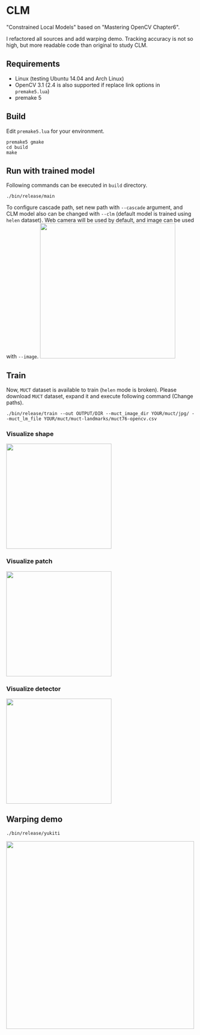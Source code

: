 # CLM #
"Constrained Local Models" based on "Mastering OpenCV Chapter6".

I refactored all sources and add warping demo.
Tracking accuracy is not so high, but more readable code than original to study CLM.

## Requirements ##
* Linux (testing Ubuntu 14.04 and Arch Linux)
* OpenCV 3.1 (2.4 is also supported if replace link options in `premake5.lua`)
* premake 5

## Build ##
Edit `premake5.lua` for your environment.

```
premake5 gmake
cd build
make
```

## Run with trained model ##
Following commands can be executed in `build` directory.

```
./bin/release/main
```

To configure cascade path, set new path with `--cascade` argument,
and CLM model also can be changed with `--clm` (default model is trained using `helen` dataset).
Web camera will be used by default, and image can be used with `--image`.
<img src="https://raw.githubusercontent.com/takiyu/CLM/master/screenshots/main_lena.png" width="360px">

## Train ##
Now, `MUCT` dataset is available to train (`helen` mode is broken).
Please download `MUCT` dataset, expand it and execute following command (Change paths).

```
./bin/release/train --out OUTPUT/DIR --muct_image_dir YOUR/muct/jpg/ --muct_lm_file YOUR/muct/muct-landmarks/muct76-opencv.csv
```

### Visualize shape ###
<img src="https://raw.githubusercontent.com/takiyu/CLM/master/screenshots/train_shape.gif" width="280px">

### Visualize patch ###
<img src="https://raw.githubusercontent.com/takiyu/CLM/master/screenshots/train_patch.png" width="280px">

### Visualize detector ###
<img src="https://raw.githubusercontent.com/takiyu/CLM/master/screenshots/train_detector.png" width="280px">

## Warping demo ##
```
./bin/release/yukiti
```

<img src="https://raw.githubusercontent.com/takiyu/CLM/master/screenshots/yukiti.png" width="500px">

